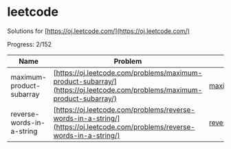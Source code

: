 leetcode
========

Solutions for [https://oj.leetcode.com/](https://oj.leetcode.com/)

Progress: 2/152

Name | Problem | Solution
------------ | ------------- | ------------
maximum-product-subarray | [https://oj.leetcode.com/problems/maximum-product-subarray/](https://oj.leetcode.com/problems/maximum-product-subarray/)  | [maximum_product_subarray/Solution.java](src/main/java/maximum_product_subarray/Solution.java)
reverse-words-in-a-string | [https://oj.leetcode.com/problems/reverse-words-in-a-string/](https://oj.leetcode.com/problems/reverse-words-in-a-string/)  | [reverse_words_in_a_string/Solution.java](src/main/java/reverse_words_in_a_string/Solution.java)